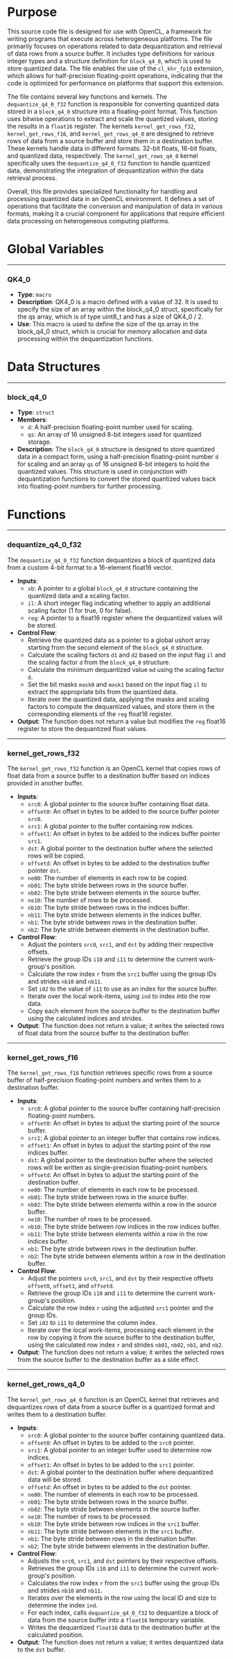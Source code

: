 # Purpose
This source code file is designed for use with OpenCL, a framework for writing programs that execute across heterogeneous platforms. The file primarily focuses on operations related to data dequantization and retrieval of data rows from a source buffer. It includes type definitions for various integer types and a structure definition for `block_q4_0`, which is used to store quantized data. The file enables the use of the `cl_khr_fp16` extension, which allows for half-precision floating-point operations, indicating that the code is optimized for performance on platforms that support this extension.

The file contains several key functions and kernels. The `dequantize_q4_0_f32` function is responsible for converting quantized data stored in a `block_q4_0` structure into a floating-point format. This function uses bitwise operations to extract and scale the quantized values, storing the results in a `float16` register. The kernels `kernel_get_rows_f32`, `kernel_get_rows_f16`, and `kernel_get_rows_q4_0` are designed to retrieve rows of data from a source buffer and store them in a destination buffer. These kernels handle data in different formats: 32-bit floats, 16-bit floats, and quantized data, respectively. The `kernel_get_rows_q4_0` kernel specifically uses the `dequantize_q4_0_f32` function to handle quantized data, demonstrating the integration of dequantization within the data retrieval process.

Overall, this file provides specialized functionality for handling and processing quantized data in an OpenCL environment. It defines a set of operations that facilitate the conversion and manipulation of data in various formats, making it a crucial component for applications that require efficient data processing on heterogeneous computing platforms.
# Global Variables

---
### QK4\_0
- **Type**: `macro`
- **Description**: QK4_0 is a macro defined with a value of 32. It is used to specify the size of an array within the block_q4_0 struct, specifically for the qs array, which is of type uint8_t and has a size of QK4_0 / 2.
- **Use**: This macro is used to define the size of the qs array in the block_q4_0 struct, which is crucial for memory allocation and data processing within the dequantization functions.


# Data Structures

---
### block\_q4\_0
- **Type**: `struct`
- **Members**:
    - `d`: A half-precision floating-point number used for scaling.
    - `qs`: An array of 16 unsigned 8-bit integers used for quantized storage.
- **Description**: The `block_q4_0` structure is designed to store quantized data in a compact form, using a half-precision floating-point number `d` for scaling and an array `qs` of 16 unsigned 8-bit integers to hold the quantized values. This structure is used in conjunction with dequantization functions to convert the stored quantized values back into floating-point numbers for further processing.


# Functions

---
### dequantize\_q4\_0\_f32
The `dequantize_q4_0_f32` function dequantizes a block of quantized data from a custom 4-bit format to a 16-element float16 vector.
- **Inputs**:
    - `xb`: A pointer to a global `block_q4_0` structure containing the quantized data and a scaling factor.
    - `il`: A short integer flag indicating whether to apply an additional scaling factor (1 for true, 0 for false).
    - `reg`: A pointer to a float16 register where the dequantized values will be stored.
- **Control Flow**:
    - Retrieve the quantized data as a pointer to a global ushort array starting from the second element of the `block_q4_0` structure.
    - Calculate the scaling factors `d1` and `d2` based on the input flag `il` and the scaling factor `d` from the `block_q4_0` structure.
    - Calculate the minimum dequantized value `md` using the scaling factor `d`.
    - Set the bit masks `mask0` and `mask1` based on the input flag `il` to extract the appropriate bits from the quantized data.
    - Iterate over the quantized data, applying the masks and scaling factors to compute the dequantized values, and store them in the corresponding elements of the `reg` float16 register.
- **Output**: The function does not return a value but modifies the `reg` float16 register to store the dequantized float values.


---
### kernel\_get\_rows\_f32
The `kernel_get_rows_f32` function is an OpenCL kernel that copies rows of float data from a source buffer to a destination buffer based on indices provided in another buffer.
- **Inputs**:
    - `src0`: A global pointer to the source buffer containing float data.
    - `offset0`: An offset in bytes to be added to the source buffer pointer `src0`.
    - `src1`: A global pointer to the buffer containing row indices.
    - `offset1`: An offset in bytes to be added to the indices buffer pointer `src1`.
    - `dst`: A global pointer to the destination buffer where the selected rows will be copied.
    - `offsetd`: An offset in bytes to be added to the destination buffer pointer `dst`.
    - `ne00`: The number of elements in each row to be copied.
    - `nb01`: The byte stride between rows in the source buffer.
    - `nb02`: The byte stride between elements in the source buffer.
    - `ne10`: The number of rows to be processed.
    - `nb10`: The byte stride between rows in the indices buffer.
    - `nb11`: The byte stride between elements in the indices buffer.
    - `nb1`: The byte stride between rows in the destination buffer.
    - `nb2`: The byte stride between elements in the destination buffer.
- **Control Flow**:
    - Adjust the pointers `src0`, `src1`, and `dst` by adding their respective offsets.
    - Retrieve the group IDs `i10` and `i11` to determine the current work-group's position.
    - Calculate the row index `r` from the `src1` buffer using the group IDs and strides `nb10` and `nb11`.
    - Set `i02` to the value of `i11` to use as an index for the source buffer.
    - Iterate over the local work-items, using `ind` to index into the row data.
    - Copy each element from the source buffer to the destination buffer using the calculated indices and strides.
- **Output**: The function does not return a value; it writes the selected rows of float data from the source buffer to the destination buffer.


---
### kernel\_get\_rows\_f16
The `kernel_get_rows_f16` function retrieves specific rows from a source buffer of half-precision floating-point numbers and writes them to a destination buffer.
- **Inputs**:
    - `src0`: A global pointer to the source buffer containing half-precision floating-point numbers.
    - `offset0`: An offset in bytes to adjust the starting point of the source buffer.
    - `src1`: A global pointer to an integer buffer that contains row indices.
    - `offset1`: An offset in bytes to adjust the starting point of the row indices buffer.
    - `dst`: A global pointer to the destination buffer where the selected rows will be written as single-precision floating-point numbers.
    - `offsetd`: An offset in bytes to adjust the starting point of the destination buffer.
    - `ne00`: The number of elements in each row to be processed.
    - `nb01`: The byte stride between rows in the source buffer.
    - `nb02`: The byte stride between elements within a row in the source buffer.
    - `ne10`: The number of rows to be processed.
    - `nb10`: The byte stride between row indices in the row indices buffer.
    - `nb11`: The byte stride between elements within a row in the row indices buffer.
    - `nb1`: The byte stride between rows in the destination buffer.
    - `nb2`: The byte stride between elements within a row in the destination buffer.
- **Control Flow**:
    - Adjust the pointers `src0`, `src1`, and `dst` by their respective offsets `offset0`, `offset1`, and `offsetd`.
    - Retrieve the group IDs `i10` and `i11` to determine the current work-group's position.
    - Calculate the row index `r` using the adjusted `src1` pointer and the group IDs.
    - Set `i02` to `i11` to determine the column index.
    - Iterate over the local work-items, processing each element in the row by copying it from the source buffer to the destination buffer, using the calculated row index `r` and strides `nb01`, `nb02`, `nb1`, and `nb2`.
- **Output**: The function does not return a value; it writes the selected rows from the source buffer to the destination buffer as a side effect.


---
### kernel\_get\_rows\_q4\_0
The `kernel_get_rows_q4_0` function is an OpenCL kernel that retrieves and dequantizes rows of data from a source buffer in a quantized format and writes them to a destination buffer.
- **Inputs**:
    - `src0`: A global pointer to the source buffer containing quantized data.
    - `offset0`: An offset in bytes to be added to the `src0` pointer.
    - `src1`: A global pointer to an integer buffer used to determine row indices.
    - `offset1`: An offset in bytes to be added to the `src1` pointer.
    - `dst`: A global pointer to the destination buffer where dequantized data will be stored.
    - `offsetd`: An offset in bytes to be added to the `dst` pointer.
    - `ne00`: The number of elements in each row to be processed.
    - `nb01`: The byte stride between rows in the source buffer.
    - `nb02`: The byte stride between elements in the source buffer.
    - `ne10`: The number of rows to be processed.
    - `nb10`: The byte stride between row indices in the `src1` buffer.
    - `nb11`: The byte stride between elements in the `src1` buffer.
    - `nb1`: The byte stride between rows in the destination buffer.
    - `nb2`: The byte stride between elements in the destination buffer.
- **Control Flow**:
    - Adjusts the `src0`, `src1`, and `dst` pointers by their respective offsets.
    - Retrieves the group IDs `i10` and `i11` to determine the current work-group's position.
    - Calculates the row index `r` from the `src1` buffer using the group IDs and strides `nb10` and `nb11`.
    - Iterates over the elements in the row using the local ID and size to determine the index `ind`.
    - For each index, calls `dequantize_q4_0_f32` to dequantize a block of data from the source buffer into a `float16` temporary variable.
    - Writes the dequantized `float16` data to the destination buffer at the calculated position.
- **Output**: The function does not return a value; it writes dequantized data to the `dst` buffer.


